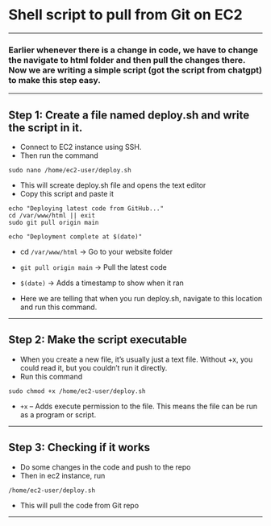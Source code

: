 # Shell script to pull from Git on EC2

---

### Earlier whenever there is a change in code, we have to change the navigate to html folder and then pull the changes there. Now we are writing a simple script (got the script from chatgpt) to make this step easy. 

---

## Step 1: Create a file named deploy.sh and write the script in it. 

- Connect to EC2 instance using SSH.
- Then run the command 
```
sudo nano /home/ec2-user/deploy.sh
```
- This will screate deploy.sh file and opens the text editor
- Copy this script and paste it 
```
echo "Deploying latest code from GitHub..."
cd /var/www/html || exit
sudo git pull origin main

echo "Deployment complete at $(date)"
```
- cd `/var/www/html` → Go to your website folder
- `git pull origin main` → Pull the latest code
- `$(date)` → Adds a timestamp to show when it ran

- Here we are telling that when you run deploy.sh, navigate to this location and run this command. 

---

## Step 2: Make the script executable
- When you create a new file, it’s usually just a text file. Without +x, you could read it, but you couldn’t run it directly.
- Run this command
```
sudo chmod +x /home/ec2-user/deploy.sh
```
- `+x` – Adds execute permission to the file. This means the file can be run as a program or script.

---

## Step 3: Checking if it works 
- Do some changes in the code and push to the repo
- Then in ec2 instance, run 
```
/home/ec2-user/deploy.sh
```
- This will pull the code from Git repo 

---
